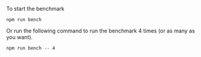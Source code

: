 To start the benchmark

```
npm run bench
```

Or run the following command to run the benchmark 4 times (or as many as you want).

```
npm run bench -- 4
```